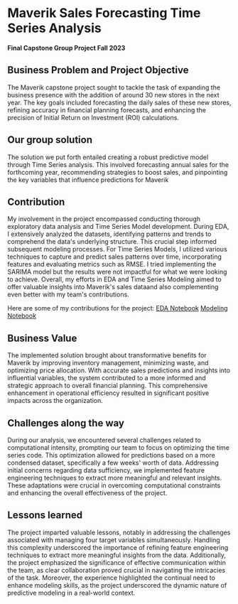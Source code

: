 # Maverik Sales Forecasting Time Series Analysis 
**Final Capstone Group Project Fall 2023**

## Business Problem and Project Objective   
The Maverik capstone project sought to tackle the task of expanding the business presence with the addition of around 30 new stores in the next year. The key goals included forecasting the daily sales of these new stores, refining accuracy in financial planning forecasts, and enhancing the precision of Initial Return on Investment (ROI) calculations.

## Our group solution
The solution we put forth entailed creating a robust predictive model through Time Series analysis. This involved forecasting annual sales for the forthcoming year, recommending strategies to boost sales, and pinpointing the key variables that influence predictions for Maverik

## Contribution 
My involvement in the project encompassed conducting thorough exploratory data analysis and Time Series Model development. During EDA, I extensively analyzed the datasets, identifying patterns and trends to comprehend the data's underlying structure. This crucial step informed subsequent modeling processes. For Time Series Models, I utilized various techniques to capture and predict sales patterns over time, incorporating features and evaluating metrics such as RMSE. I tried implementing the SARIMA model but the results were not impactful for what we were looking to achieve. Overall, my efforts in EDA and Time Series Modeling aimed to offer valuable insights into Maverik's sales dataand also complementing even better with my team's contributions.

Here are some of my contributions for the project: 
[EDA Notebook](https://github.com/litzy-carbajal/Maverik_Forecasting_Time_Series_Analysis/blob/c6418fbec5aeab18a6aad0c9ce376e5271a6c3c5/Litzy_EDA.ipynb)
[Modeling Notebook](https://github.com/litzy-carbajal/Maverik_Forecasting_Time_Series_Analysis/blob/c6418fbec5aeab18a6aad0c9ce376e5271a6c3c5/Litzy_Modeling.ipynb)

## Business Value
The implemented solution brought about transformative benefits for Maverik by improving inventory management, minimizing waste, and optimizing price allocation. With accurate sales predictions and insights into influential variables, the system contributed to a more informed and strategic approach to overall financial planning. This comprehensive enhancement in operational efficiency resulted in significant positive impacts across the organization.

## Challenges along the way
During our analysis, we encountered several challenges related to computational intensity, prompting our team to focus on optimizing the time series code. This optimization allowed for predictions based on a more condensed dataset, specifically a few weeks' worth of data. Addressing initial concerns regarding data sufficiency, we implemented feature engineering techniques to extract more meaningful and relevant insights. These adaptations were crucial in overcoming computational constraints and enhancing the overall effectiveness of the project.

## Lessons learned
The project imparted valuable lessons, notably in addressing the challenges associated with managing four target variables simultaneously. Handling this complexity underscored the importance of refining feature engineering techniques to extract more meaningful insights from the data. Additionally, the project emphasized the significance of effective communication within the team, as clear collaboration proved crucial in navigating the intricacies of the task. Moreover, the experience highlighted the continual need to enhance modeling skills, as the project underscored the dynamic nature of predictive modeling in a real-world context. 

